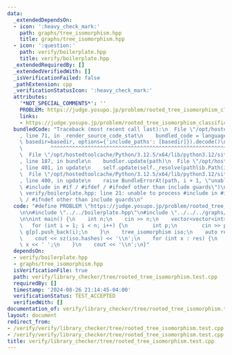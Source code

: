 ```yaml
---
data:
  _extendedDependsOn:
  - icon: ':heavy_check_mark:'
    path: graphs/tree_isomorphism.hpp
    title: graphs/tree_isomorphism.hpp
  - icon: ':question:'
    path: verify/boilerplate.hpp
    title: verify/boilerplate.hpp
  _extendedRequiredBy: []
  _extendedVerifiedWith: []
  _isVerificationFailed: false
  _pathExtension: cpp
  _verificationStatusIcon: ':heavy_check_mark:'
  attributes:
    '*NOT_SPECIAL_COMMENTS*': ''
    PROBLEM: https://judge.yosupo.jp/problem/rooted_tree_isomorphism_classification
    links:
    - https://judge.yosupo.jp/problem/rooted_tree_isomorphism_classification
  bundledCode: "Traceback (most recent call last):\n  File \"/opt/hostedtoolcache/Python/3.12.5/x64/lib/python3.12/site-packages/onlinejudge_verify/documentation/build.py\"\
    , line 71, in _render_source_code_stat\n    bundled_code = language.bundle(stat.path,\
    \ basedir=basedir, options={'include_paths': [basedir]}).decode()\n          \
    \         ^^^^^^^^^^^^^^^^^^^^^^^^^^^^^^^^^^^^^^^^^^^^^^^^^^^^^^^^^^^^^^^^^^^^^^^^^^^^^^^^^\n\
    \  File \"/opt/hostedtoolcache/Python/3.12.5/x64/lib/python3.12/site-packages/onlinejudge_verify/languages/cplusplus.py\"\
    , line 187, in bundle\n    bundler.update(path)\n  File \"/opt/hostedtoolcache/Python/3.12.5/x64/lib/python3.12/site-packages/onlinejudge_verify/languages/cplusplus_bundle.py\"\
    , line 401, in update\n    self.update(self._resolve(pathlib.Path(included), included_from=path))\n\
    \  File \"/opt/hostedtoolcache/Python/3.12.5/x64/lib/python3.12/site-packages/onlinejudge_verify/languages/cplusplus_bundle.py\"\
    , line 400, in update\n    raise BundleErrorAt(path, i + 1, \"unable to process\
    \ #include in #if / #ifdef / #ifndef other than include guards\")\nonlinejudge_verify.languages.cplusplus_bundle.BundleErrorAt:\
    \ verify/boilerplate.hpp: line 21: unable to process #include in #if / #ifdef\
    \ / #ifndef other than include guards\n"
  code: "#define PROBLEM \"https://judge.yosupo.jp/problem/rooted_tree_isomorphism_classification\"\
    \n\n#include \"../../boilerplate.hpp\"\n#include \"../../../graphs/tree_isomorphism.hpp\"\
    \n\nint main() {\n    int n;\n    cin >> n;\n    vector<vector<int>> g(n);\n \
    \   for (int i = 1; i < n; i++) {\n        int p;\n        cin >> p;\n       \
    \ g[p].push_back(i);\n    }\n    tree_isomorphism iso;\n    auto res = iso.gen(g);\n\
    \    cout << sz(iso.hashes) << '\\n';\n    for (int x : res) {\n        cout <<\
    \ x << ' ';\n    }\n    cout << '\\n';\n}"
  dependsOn:
  - verify/boilerplate.hpp
  - graphs/tree_isomorphism.hpp
  isVerificationFile: true
  path: verify/library_checker/tree/rooted_tree_isomorphism.test.cpp
  requiredBy: []
  timestamp: '2024-08-26 21:14:45-04:00'
  verificationStatus: TEST_ACCEPTED
  verifiedWith: []
documentation_of: verify/library_checker/tree/rooted_tree_isomorphism.test.cpp
layout: document
redirect_from:
- /verify/verify/library_checker/tree/rooted_tree_isomorphism.test.cpp
- /verify/verify/library_checker/tree/rooted_tree_isomorphism.test.cpp.html
title: verify/library_checker/tree/rooted_tree_isomorphism.test.cpp
---
```

